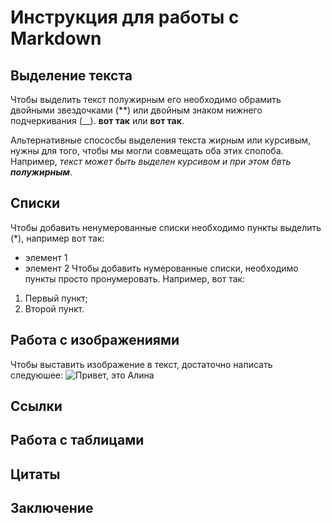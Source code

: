 # Инструкция для работы с Markdown 

## Выделение текста 

Чтобы выделить текст полужирным его необходимо обрамить двойными звездочками (**) или двойным знаком нижнего подчеркивания (__). **вот так** или __вот так__.

Альтернативные спососбы выделения текста жирным или курсивым, нужны для того, чтобы мы могли совмещать оба этих спопоба. Например, _текст может быть выделен курсивом и при этом бвть **полужирным**_.

## Списки 
Чтобы добавить ненумерованные списки необходимо пункты выделить (*), например вот так:
* элемент 1 
* элемент 2
Чтобы добавить нумерованные списки, необходимо пункты просто пронумеровать. Например, вот так:
1. Первый пункт;
2. Второй пункт.

## Работа с изображениями

Чтобы выставить изображение в текст, достаточно написать следуюшее:
![Привет, это Алина](3cb06e4cb464be7a87ae9907c7d62b4b_L.jpg)

## Ссылки 

## Работа с таблицами 

## Цитаты 

## Заключение 